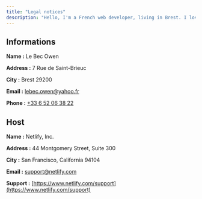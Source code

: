 ```yaml
---
title: "Legal notices"
description: "Hello, I'm a French web developer, living in Brest. I love exploring new web technologies and I'm always looking for new skills to acquire."
---
```


## Informations

**Name :** Le Bec Owen

**Address :** 7 Rue de Saint-Brieuc

**City :** Brest 29200

**Email :** [lebec.owen@yahoo.fr](mailto:lebec.owen@yahoo.fr)

**Phone :** [+33 6 52 06 38 22](tel:+33652063822)

## Host

**Name :** Netlify, Inc.

**Address :** 44 Montgomery Street, Suite 300

**City :** San Francisco, California 94104

**Email :** [support@netlify.com](mailto:support@netlify.com)

**Support :** [https://www.netlify.com/support](https://www.netlify.com/support)
